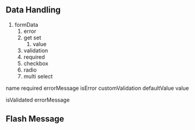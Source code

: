 ## Data Handling
1. formData
   1. error
   2. get set
      1. value
   3. validation
   4. required
   5. checkbox
   6. radio
   7. multi select

name
required
errorMessage
isError
customValidation
defaultValue
value


isValidated
errorMessage



## Flash Message


